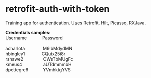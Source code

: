 # retrofit-auth-with-token
Training app for authentication. Uses Retrofit, Hilt, Picasso, RXJava.

**Credentials samples:**<br />
Username &emsp;&emsp;&emsp; Password<br />
<br />
acharlota    &emsp;&emsp;&emsp;&nbsp;&nbsp;       M9lbMdydMN<br />
hbingley1    &emsp;&emsp;&emsp;&nbsp;        CQutx25i8r<br />
rshawe2      &emsp;&emsp;&emsp;&emsp;         OWsTbMUgFc<br />
kmeus4       &emsp;&emsp;&emsp;&emsp;&nbsp;       aUTdmmmbH<br />
dpettegre6   &emsp;&emsp;&ensp;&nbsp;       YVmhktgYVS<br />

